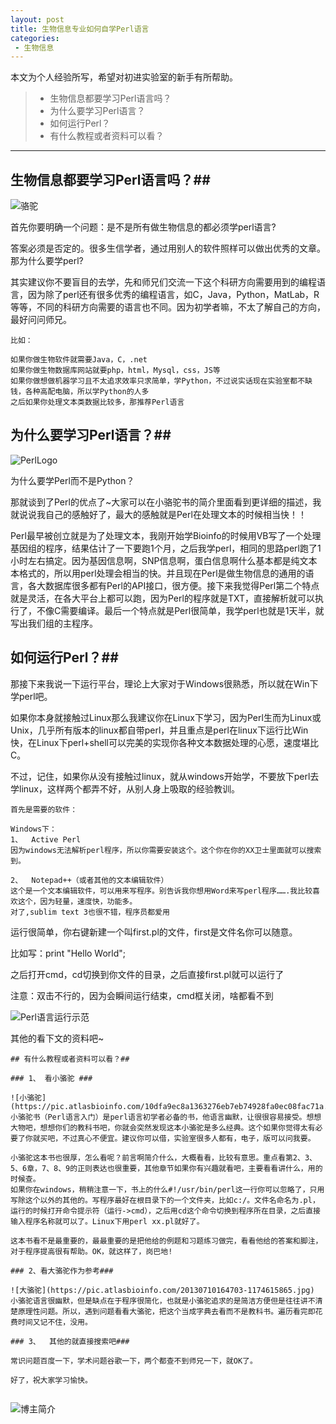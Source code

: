 ```yaml
---
layout: post
title: 生物信息专业如何自学Perl语言
categories:
 - 生物信息
---
```


本文为个人经验所写，希望对初进实验室的新手有所帮助。
>* 生物信息都要学习Perl语言吗？
>* 为什么要学习Perl语言？
>* 如何运行Perl？
>* 有什么教程或者资料可以看？

***

## 生物信息都要学习Perl语言吗？##

![骆驼](https://pic.atlasbioinfo.com/u=1476464461,742736999&fm=27&gp=0.jpg)

首先你要明确一个问题：是不是所有做生物信息的都必须学perl语言?

答案必须是否定的。很多生信学者，通过用别人的软件照样可以做出优秀的文章。那为什么要学perl?

其实建议你不要盲目的去学，先和师兄们交流一下这个科研方向需要用到的编程语言，因为除了perl还有很多优秀的编程语言，如C，Java，Python，MatLab，R等等，不同的科研方向需要的语言也不同。因为初学者嘛，不太了解自己的方向，最好问问师兄。

```
比如：

如果你做生物软件就需要Java，C，.net
如果你做生物数据库网站就要php，html，Mysql，css，JS等
如果你做想做机器学习且不太追求效率只求简单，学Python，不过说实话现在实验室都不缺钱，各种高配电脑，所以学Python的人多
之后如果你处理文本类数据比较多，那推荐Perl语言

```

## 为什么要学习Perl语言？##

![PerlLogo](https://pic.atlasbioinfo.com/PerlLogo.jpg)

为什么要学Perl而不是Python？

那就谈到了Perl的优点了~大家可以在小骆驼书的简介里面看到更详细的描述，我就说说我自己的感触好了，最大的感触就是Perl在处理文本的时候相当快！！

Perl最早被创立就是为了处理文本，我刚开始学Bioinfo的时候用VB写了一个处理基因组的程序，结果估计了一下要跑1个月，之后我学perl，相同的思路perl跑了1小时左右搞定。因为基因信息啊，SNP信息啊，蛋白信息啊什么基本都是纯文本本格式的，所以用perl处理会相当的快。并且现在Perl是做生物信息的通用的语言，各大数据库很多都有Perl的API接口，很方便。接下来我觉得Perl第二个特点就是灵活，在各大平台上都可以跑，因为Perl的程序就是TXT，直接解析就可以执行了，不像C需要编译。最后一个特点就是Perl很简单，我学perl也就是1天半，就写出我们组的主程序。

## 如何运行Perl？##

那接下来我说一下运行平台，理论上大家对于Windows很熟悉，所以就在Win下学perl吧。

如果你本身就接触过Linux那么我建议你在Linux下学习，因为Perl生而为Linux或Unix，几乎所有版本的linux都自带perl，并且重点是perl在linux下运行比Win快，在Linux下perl+shell可以完美的实现你各种文本数据处理的心愿，速度堪比C。

不过，记住，如果你从没有接触过linux，就从windows开始学，不要放下perl去学linux，这样两个都弄不好，从别人身上吸取的经验教训。

```
首先是需要的软件：

Windows下：
1、	Active Perl
因为windows无法解析perl程序，所以你需要安装这个。这个你在你的XX卫士里面就可以搜索到。

2、	Notepad++（或者其他的文本编辑软件）
这个是一个文本编辑软件，可以用来写程序。别告诉我你想用Word来写perl程序…….我比较喜欢这个，因为轻量，速度快，功能多。
对了,sublim text 3也很不错，程序员都爱用

```

运行很简单，你右键新建一个叫first.pl的文件，first是文件名你可以随意。

比如写：print "Hello World";

之后打开cmd，cd切换到你文件的目录，之后直接first.pl就可以运行了

注意：双击不行的，因为会瞬间运行结束，cmd框关闭，啥都看不到

![Perl语言运行示范](https://pic.atlasbioinfo.com/Perl%E7%A4%BA%E8%8C%832.JPG)

其他的看下文的资料吧~

```
## 有什么教程或者资料可以看？##

### 1、 看小骆驼 ###

![小骆驼](https://pic.atlasbioinfo.com/10dfa9ec8a1363276eb7eb74928fa0ec08fac71a.jpg)
小骆驼书（Perl语言入门）是perl语言初学者必备的书，他语言幽默，让很很容易接受。想想大物吧，想想你们的教科书吧，你就会突然发现这本小骆驼是多么经典。这个如果你觉得太有必要了你就买吧，不过真心不便宜。建议你可以借，实验室很多人都有，电子，版可以问我要。

小骆驼这本书也很厚，怎么看呢？前言啊简介什么，大概看看，比较有意思。重点看第2、3、5、6章，7、8、9的正则表达也很重要，其他章节如果你有兴趣就看吧，主要看看讲什么，用的时候查。
如果你在windows，稍稍注意一下，书上的什么#!/usr/bin/perl这一行你可以忽略了，只用写除这个以外的其他的。写程序最好在根目录下的一个文件夹，比如c:/。文件名命名为.pl，运行的时候打开命令提示符（运行->cmd），之后用cd这个命令切换到程序所在目录，之后直接输入程序名称就可以了。Linux下用perl xx.pl就好了。

这本书看不是最重要的，最最重要的是把他给的例题和习题练习做完，看看他给的答案和脚注，对于程序提高很有帮助。OK，就这样了，岗巴地!

### 2、看大骆驼作为参考###

![大骆驼](https://pic.atlasbioinfo.com/20130710164703-1174615865.jpg)
小骆驼语言很幽默，但是缺点在于程序很简化，也就是小骆驼追求的是简洁方便但是往往讲不清楚原理性问题。所以，遇到问题看看大骆驼，把这个当成字典去看而不是教科书。遍历看完即花费时间又记不住，没用。

### 3、	其他的就直接搜索吧###

常识问题百度一下，学术问题谷歌一下，两个都查不到师兄一下，就OK了。

好了，祝大家学习愉快。


```

![博主简介](https://pic.atlasbioinfo.com/logo.png)
